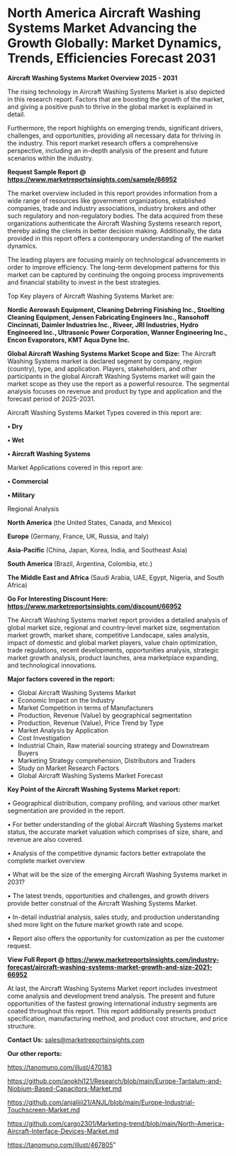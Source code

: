 # North America Aircraft Washing Systems Market Advancing the Growth Globally: Market Dynamics, Trends, Efficiencies Forecast 2031

<Strong> Aircraft Washing Systems Market Overview 2025 - 2031</strong>

The rising technology in Aircraft Washing Systems Market is also depicted in this research report. Factors that are boosting the growth of the market, and giving a positive push to thrive in the global market is explained in detail.

Furthermore, the report highlights on emerging trends, significant drivers, challenges, and opportunities, providing all necessary data for thriving in the industry. This report market research offers a comprehensive perspective, including an in-depth analysis of the present and future scenarios within the industry.

<strong>Request Sample Report @ <a href=https://www.marketreportsinsights.com/sample/66952>https://www.marketreportsinsights.com/sample/66952</a></strong>

The market overview included in this report provides information from a wide range of resources like government organizations, established companies, trade and industry associations, industry brokers and other such regulatory and non-regulatory bodies. The data acquired from these organizations authenticate the Aircraft Washing Systems research report, thereby aiding the clients in better decision making. Additionally, the data provided in this report offers a contemporary understanding of the market dynamics.

The leading players are focusing mainly on technological advancements in order to improve efficiency. The long-term development patterns for this market can be captured by continuing the ongoing process improvements and financial stability to invest in the best strategies.

Top Key players of Aircraft Washing Systems Market are:

<strong>Nordic Aerowash Equipment, Cleaning Debrring Finishing Inc., Stoelting Cleaning Equipment, Jensen Fabricating Engineers Inc., Ransohoff Cincinnati, Daimler Industries Inc., Riveer, JRI Industries, Hydro Engineered Inc., Ultrasonic Power Corporation, Wanner Engineering Inc., Encon Evaporators, KMT Aqua Dyne Inc.</strong>

<strong><b>Global Aircraft Washing Systems Market Scope and Size:</b></strong>
The Aircraft Washing Systems market is declared segment by company, region (country), type, and application. Players, stakeholders, and other participants in the global Aircraft Washing Systems market will gain the market scope as they use the report as a powerful resource. The segmental analysis focuses on revenue and product by type and application and the forecast period of 2025-2031.

Aircraft Washing Systems Market Types covered in this report are:

<strong>• Dry

• Wet

• Aircraft Washing Systems</strong>

Market Applications covered in this report are:

<strong>• Commercial

• Military</strong> 

Regional Analysis

<strong>North America</strong> (the United States, Canada, and Mexico)

<strong>Europe</strong> (Germany, France, UK, Russia, and Italy)

<strong>Asia-Pacific</strong> (China, Japan, Korea, India, and Southeast Asia)

<strong>South America</strong> (Brazil, Argentina, Colombia, etc.)

<strong>The Middle East and Africa</strong> (Saudi Arabia, UAE, Egypt, Nigeria, and South Africa)

<strong>Go For Interesting Discount Here: <a href=https://www.marketreportsinsights.com/discount/66952>https://www.marketreportsinsights.com/discount/66952</a></strong>

The Aircraft Washing Systems market report provides a detailed analysis of global market size, regional and country-level market size, segmentation market growth, market share, competitive Landscape, sales analysis, impact of domestic and global market players, value chain optimization, trade regulations, recent developments, opportunities analysis, strategic market growth analysis, product launches, area marketplace expanding, and technological innovations.

<strong><b>Major factors covered in the report:</b></strong>
<ul>
  <li>Global Aircraft Washing Systems Market </li>
  <li>Economic Impact on the Industry</li>
  <li>Market Competition in terms of Manufacturers</li>
  <li>Production, Revenue (Value) by geographical segmentation</li>
  <li>Production, Revenue (Value), Price Trend by Type</li>
  <li>Market Analysis by Application</li>
  <li>Cost Investigation</li>
  <li>Industrial Chain, Raw material sourcing strategy and Downstream Buyers</li>
  <li>Marketing Strategy comprehension, Distributors and Traders</li>
  <li>Study on Market Research Factors</li>
  <li>Global Aircraft Washing Systems Market Forecast</li>
</ul>

<strong><b>Key Point of the Aircraft Washing Systems Market report:</b></strong>

• Geographical distribution, company profiling, and various other market segmentation are provided in the report.

• For better understanding of the global Aircraft Washing Systems market status, the accurate market valuation which comprises of size, share, and revenue are also covered.

• Analysis of the competitive dynamic factors better extrapolate the complete market overview

• What will be the size of the emerging Aircraft Washing Systems market in 2031?

• The latest trends, opportunities and challenges, and growth drivers provide better construal of the Aircraft Washing Systems Market.

• In-detail industrial analysis, sales study, and production understanding shed more light on the future market growth rate and scope.

• Report also offers the opportunity for customization as per the customer request.

<strong><b>View Full Report @ <a href=https://www.marketreportsinsights.com/industry-forecast/aircraft-washing-systems-market-growth-and-size-2021-66952>https://www.marketreportsinsights.com/industry-forecast/aircraft-washing-systems-market-growth-and-size-2021-66952</a></b></strong>


At last, the Aircraft Washing Systems Market report includes investment come analysis and development trend analysis. The present and future opportunities of the fastest growing international industry segments are coated throughout this report. This report additionally presents product specification, manufacturing method, and product cost structure, and price structure.

<strong>Contact Us:</strong>
sales@marketreportsinsights.com

<strong>Our other reports:</strong>

<a href=https://tanomuno.com/illust/470183>https://tanomuno.com/illust/470183</a>

<a href=https://github.com/anokhi121/Research/blob/main/Europe-Tantalum-and-Niobium-Based-Capacitors-Market.md>https://github.com/anokhi121/Research/blob/main/Europe-Tantalum-and-Niobium-Based-Capacitors-Market.md</a>

<a href=https://github.com/anjaliiii21/ANJL/blob/main/Europe-Industrial-Touchscreen-Market.md>https://github.com/anjaliiii21/ANJL/blob/main/Europe-Industrial-Touchscreen-Market.md</a>

<a href=https://github.com/cargo2301/Marketing-trend/blob/main/North-America-Aircraft-Interface-Devices-Market.md>https://github.com/cargo2301/Marketing-trend/blob/main/North-America-Aircraft-Interface-Devices-Market.md</a>

<a href=https://tanomuno.com/illust/467805>https://tanomuno.com/illust/467805</a>"
